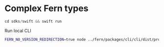 # Complex Fern types

```swift
cd sdks/swift && swift run
```

Run local CLI

```bash
FERN_NO_VERSION_REDIRECTION=true node ../fern/packages/cli/cli/dist/prod/cli.cjs generate --log-level debug --local
```
